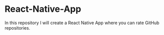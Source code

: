 # React-Native-App
In this repository I will create a React Native App where you can rate GitHub repositories.
